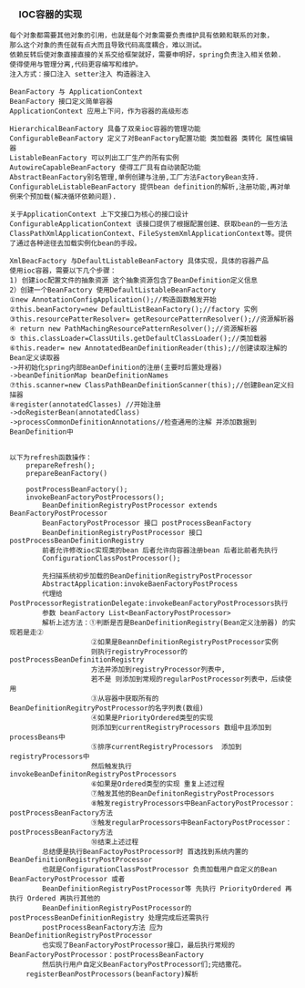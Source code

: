 ### 　IOC容器的实现
    每个对象都需要其他对象的引用，也就是每个对象需要负责维护具有依赖和联系的对象，
    那么这个对象的责任就有点大而且导致代码高度耦合，难以测试。
    依赖反转后使对象直接直接的关系交给框架就好，需要申明好，spring负责注入相关依赖.
    使得使用与管理分离,代码更容编写和维护。
    注入方式：接口注入 setter注入 构造器注入
    
    BeanFactory 与 ApplicationContext
    BeanFactory 接口定义简单容器
    ApplicationContext 应用上下问，作为容器的高级形态
    
    HierarchicalBeanFactory 具备了双亲ioc容器的管理功能
    ConfigurableBeanFactory 定义了对BeanFactory配置功能 类加载器 类转化 属性编辑器
    ListableBeanFactory 可以列出工厂生产的所有实例
    AutowireCapableBeanFactory 使得工厂具有自动装配功能
    AbstractBeanFactory别名管理,单例创建与注册,工厂方法FactoryBean支持.
    ConfigurableListableBeanFactory 提供bean definition的解析,注册功能,再对单例来个预加载(解决循环依赖问题).
    
    关于ApplicationContext 上下文接口为核心的接口设计
    ConfigurableApplicationContext 该接口提供了根据配置创建、获取bean的一些方法
    ClassPathXmlApplicationContext、FileSystemXmlApplicationContext等。提供了通过各种途径去加载实例化bean的手段。
    
    XmlBeacFactory 与DefaultListableBeanFactory 具体实现，具体的容器产品
    使用ioc容器，需要以下几个步骤：
    1) 创建ioc配置文件的抽象资源 这个抽象资源包含了BeanDefinition定义信息
    2）创建一个BeanFactory 使用DefaultListableBeanFactory
    ①new AnnotationConfigApplication();//构造函数触发开始
    ②this.beanFactory=new DefaultListBeanFactory();//factory 实例
    ③this.resourcePatterResolver= getResourcePatternResolver();//资源解析器
    ④ return new PathMachingResourcePatternResolver();//资源解析器
    ⑤ this.classLoader=ClassUtils.getDefaultClassLoader();//类加载器
    ⑥this.reader= new AnnotatedBeanDefinitionReader(this);//创建读取注解的Bean定义读取器 
    ->并初始化spring内部BeanDefinition的注册(主要时后置处理器)
    ->beanDefinitionMap beanDefinitionNames
    ⑦this.scanner=new ClassPathBeanDefinitionScanner(this);//创建Bean定义扫描器
    ⑧register(annotatedClasses) //开始注册
    ->doRegisterBean(annotatedClass)
    ->processCommonDefinitionAnnotations//检查通用的注解 并添加数据到BeanDefinition中
    
    
    以下为refresh函数操作：
        prepareRefresh();
        prepareBeanFactory()
        
        postProcessBeanFactory();
        invokeBeanFactoryPostProcessors();
            BeanDefinitionRegistryPostProcessor extends BeanFactoryPostProcessor
            BeanFactoryPostProcessor 接口 postProcessBeanFactory  
            BeanDefinitionRegistryPostProcessor 接口 postProcessBeanDefinitionRegistry
            前者允许修改ioc实现类的bean 后者允许向容器注册bean 后者比前者先执行
            ConfigurationClassPostProcessor();
            
            先扫描系统初步加载的BeanDefinitionRegistryPostProcessor
            AbstractApplication:invokeBaenFactoryPostProcess 
            代理给PostProcessorRegistrationDelegate:invokeBeanFactoryPostProcessors执行
            参数 beanFactory List<BeanFactoryPostProcessor>
            解析上述方法：①判断是否是BeanDefinitionRegistry(Bean定义注册器) 的实现若是走②
                        ②如果是BeannDefinitionRegistryPostProcessor实例 
                        则执行registryProcessor的postProcessBeanDefinitionRegistry
                        方法并添加到registryProcessor列表中,
                        若不是 则添加到常规的regularPostProcessor列表中，后续使用
                        ③从容器中获取所有的BeanDefinitionRegitryPostProcessor的名字列表(数组)
                        ④如果是PriorityOrdered类型的实现
                        则添加到currentRegistryProcessors 数组中且添加到processBeans中
                        ⑤排序currentRegistryProcessors  添加到registryProcessors中
                        然后触发执行invokeBeanDefinitonRegistryPostProcessors
                        ⑥如果是Ordered类型的实现 重复上述过程
                        ⑦触发其他的BeanDefinitonRegistryPostProcessors
                        ⑧触发registryProcessors中BeanFactoryPostProcessor：postProcessBeanFactory方法
                        ⑨触发regularProcessors中BeanFactoryPostProcessor：postProcessBeanFactory方法
                        ⑩结束上述过程
            总结便是执行BeanFactoyPostProcessor时 首选找到系统内置的BeanDefinitionRegistryPostProcessor
            也就是ConfigurationClassPostProcessor 负责加载用户自定义的Bean BeanFactoryPostProcessor 或者
            BeanDefinitionRegistryPostProcessor等 先执行 PriorityOrdered 再执行 Ordered 再执行其他的
            BeanDefinitionRegistryPostProcessor的postProcessBeanDefinitionRegistry 处理完成后还需执行
            postProcessBeanFactory方法 应为BeanDefinitionRegistryPostProcessor 
            也实现了BeanFactoryPostProcessor接口，最后执行常规的BeanFactoryPostProcessor：postProcessBeanFactory
            然后执行用户自定义BeanFactoryPostProcessor们;完结撒花。
        registerBeanPostProcessors(beanFactory)解析
            
        
           
     
                  
                    
            
            
    